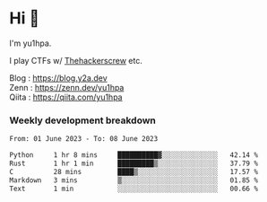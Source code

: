 # Hi 👋

I'm yu1hpa.

I play CTFs w/ [Thehackerscrew](https://www.thehackerscrew.team/) etc.

Blog : https://blog.y2a.dev  
Zenn : https://zenn.dev/yu1hpa  
Qiita : https://qiita.com/yu1hpa  

### Weekly development breakdown

<!--START_SECTION:waka-->

```txt
From: 01 June 2023 - To: 08 June 2023

Python     1 hr 8 mins     ██████████▓░░░░░░░░░░░░░░   42.14 %
Rust       1 hr 1 min      █████████▒░░░░░░░░░░░░░░░   37.79 %
C          28 mins         ████▒░░░░░░░░░░░░░░░░░░░░   17.57 %
Markdown   3 mins          ▒░░░░░░░░░░░░░░░░░░░░░░░░   01.85 %
Text       1 min           ░░░░░░░░░░░░░░░░░░░░░░░░░   00.66 %
```

<!--END_SECTION:waka-->

